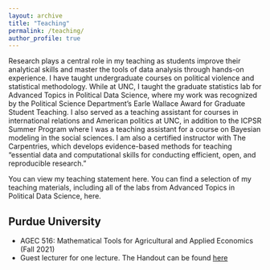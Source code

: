 ```yaml
---
layout: archive
title: "Teaching"
permalink: /teaching/
author_profile: true
---
```


Research plays a central role in my teaching as students improve their analytical skills and master the tools of data analysis through hands-on experience. I have taught undergraduate courses on political violence and statistical methodology. While at UNC, I taught the graduate statistics lab for Advanced Topics in Political Data Science, where my work was recognized by the Political Science Department’s Earle Wallace Award for Graduate Student Teaching. I also served as a teaching assistant for courses in international relations and American politics at UNC, in addition to the ICPSR Summer Program where I was a teaching assistant for a course on Bayesian modeling in the social sciences. I am also a certified instructor with The Carpentries, which develops evidence-based methods for teaching “essential data and computational skills for conducting efficient, open, and reproducible research.”

You can view my teaching statement here. You can find a selection of my teaching materials, including all of the labs from Advanced Topics in Political Data Science, here.

## Purdue University
* AGEC 516: Mathematical Tools for Agricultural and Applied Economics (Fall 2021)
*   Guest lecturer for one lecture. The Handout can be found [here](https://drive.google.com/file/d/1yOkJ9GyNwSSK1r60BLy8xrRjFktfzeVE/view?usp=sharing)
